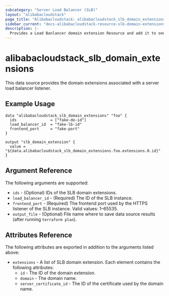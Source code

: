 ```yaml
---
subcategory: "Server Load Balancer (SLB)"
layout: "alibabacloudstack"
page_title: "Alibabacloudstack: alibabacloudstack_slb_domain_extensions"
sidebar_current: "docs-alibabacloudstack-resource-slb-domain-extensions"
description: |-
  Provides a Load Banlancer domain extension Resource and add it to one Listener.
---
```


# alibabacloudstack\_slb\_domain_extensions

This data source provides the domain extensions associated with a server load balancer listener.

## Example Usage
```
data "alibabacloudstack_slb_domain_extensions" "foo" {
  ids               = ["fake-de-id"]
  load_balancer_id  = "fake-lb-id"
  frontend_port     = "fake-port"
}

output "slb_domain_extension" {
  value = "${data.alibabacloudstack_slb_domain_extensions.foo.extensions.0.id}"
}

```

## Argument Reference

The following arguments are supported:

* `ids` - (Optional) IDs of the SLB domain extensions.
* `load_balancer_id` - (Required) The ID of the SLB instance.
* `frontend_port` - (Required) The frontend port used by the HTTPS listener of the SLB instance. Valid values: 1–65535.
* `output_file` - (Optional) File name where to save data source results (after running `terraform plan`).

## Attributes Reference

The following attributes are exported in addition to the arguments listed above:

* `extensions` - A list of SLB domain extension. Each element contains the following attributes:
    * `id` - The ID of the domain extension.
    * `domain` - The domain name.
    * `server_certificate_id` - The ID of the certificate used by the domain name.
